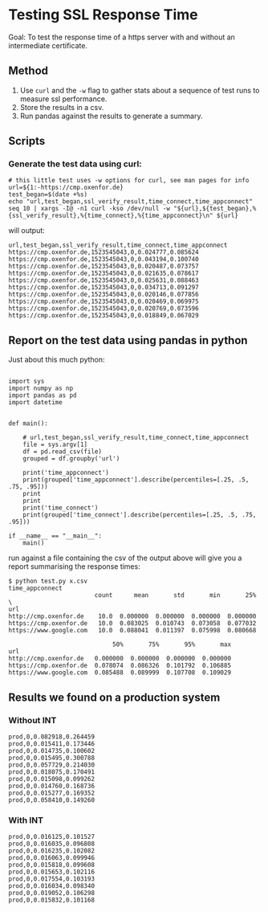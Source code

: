 # Testing SSL Response Time
Goal: To test the response time of a https server with and without an intermediate certificate.

## Method
1. Use ```curl```  and the ```-w``` flag to gather stats about a sequence of test runs to measure ssl performance.
2. Store the results in a csv.
3. Run pandas against the results to generate a summary.

## Scripts
### Generate the test data using curl:
```
# this little test uses -w options for curl, see man pages for info
url=${1:-https://cmp.oxenfor.de}
test_began=$(date +%s)
echo "url,test_began,ssl_verify_result,time_connect,time_appconnect"
seq 10 | xargs -I@ -n1 curl -kso /dev/null -w "${url},${test_began},%{ssl_verify_result},%{time_connect},%{time_appconnect}\n" ${url}
```
will output:
```
url,test_began,ssl_verify_result,time_connect,time_appconnect
https://cmp.oxenfor.de,1523545043,0,0.024777,0.085624
https://cmp.oxenfor.de,1523545043,0,0.043194,0.100740
https://cmp.oxenfor.de,1523545043,0,0.020487,0.073757
https://cmp.oxenfor.de,1523545043,0,0.021635,0.078617
https://cmp.oxenfor.de,1523545043,0,0.025631,0.088463
https://cmp.oxenfor.de,1523545043,0,0.034713,0.091297
https://cmp.oxenfor.de,1523545043,0,0.020146,0.077856
https://cmp.oxenfor.de,1523545043,0,0.020469,0.069975
https://cmp.oxenfor.de,1523545043,0,0.020769,0.073596
https://cmp.oxenfor.de,1523545043,0,0.018849,0.067029
```

## Report on the test data using pandas in python
Just about this much python:

```#!/usr/bin/env python

import sys
import numpy as np
import pandas as pd
import datetime


def main():

    # url,test_began,ssl_verify_result,time_connect,time_appconnect
    file = sys.argv[1]
    df = pd.read_csv(file)
    grouped = df.groupby('url')

    print('time_appconnect')
    print(grouped['time_appconnect'].describe(percentiles=[.25, .5, .75, .95]))
    print
    print
    print('time_connect')
    print(grouped['time_connect'].describe(percentiles=[.25, .5, .75, .95]))

if __name__ == "__main__":
    main()
```
    

run against a file containing the csv of the output above will give you a report summarising the response times:

```
$ python test.py x.csv
time_appconnect
                        count      mean       std       min       25%  \
url
http://cmp.oxenfor.de    10.0  0.000000  0.000000  0.000000  0.000000
https://cmp.oxenfor.de   10.0  0.083025  0.010743  0.073058  0.077032
https://www.google.com   10.0  0.088041  0.011397  0.075998  0.080668

                             50%       75%       95%       max
url
http://cmp.oxenfor.de   0.000000  0.000000  0.000000  0.000000
https://cmp.oxenfor.de  0.078074  0.086326  0.101792  0.106885
https://www.google.com  0.085488  0.089999  0.107708  0.109029
```

## Results we found on a production system
### Without INT
```
prod,0,0.082918,0.264459
prod,0,0.015411,0.173446
prod,0,0.014735,0.100602
prod,0,0.015495,0.300788
prod,0,0.057729,0.214030
prod,0,0.018075,0.170491
prod,0,0.015098,0.099262
prod,0,0.014760,0.168736
prod,0,0.015277,0.169352
prod,0,0.058410,0.149260
```

### With INT
```
prod,0,0.016125,0.101527
prod,0,0.016035,0.096808
prod,0,0.016235,0.102082
prod,0,0.016063,0.099946
prod,0,0.015818,0.099608
prod,0,0.015653,0.102116
prod,0,0.017554,0.103193
prod,0,0.016034,0.098340
prod,0,0.019052,0.106298
prod,0,0.015832,0.101168
```


[1]: https://curl.haxx.se/docs/manpage.html "Curl documenation"
